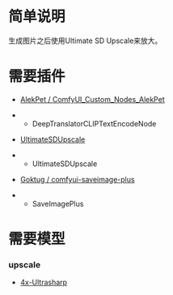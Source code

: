 # 简单说明

生成图片之后使用Ultimate SD Upscale来放大。

# 需要插件

- [AlekPet / ComfyUI_Custom_Nodes_AlekPet](https://github.com/AlekPet/ComfyUI_Custom_Nodes_AlekPet)
- - DeepTranslatorCLIPTextEncodeNode

- [UltimateSDUpscale](https://github.com/ssitu/ComfyUI_UltimateSDUpscale)
- - UltimateSDUpscale

- [Goktug / comfyui-saveimage-plus](https://github.com/Goktug/comfyui-saveimage-plus)
- - SaveImagePlus

# 需要模型

### upscale
- [4x-Ultrasharp](https://huggingface.co/lokCX/4x-Ultrasharp/tree/main)